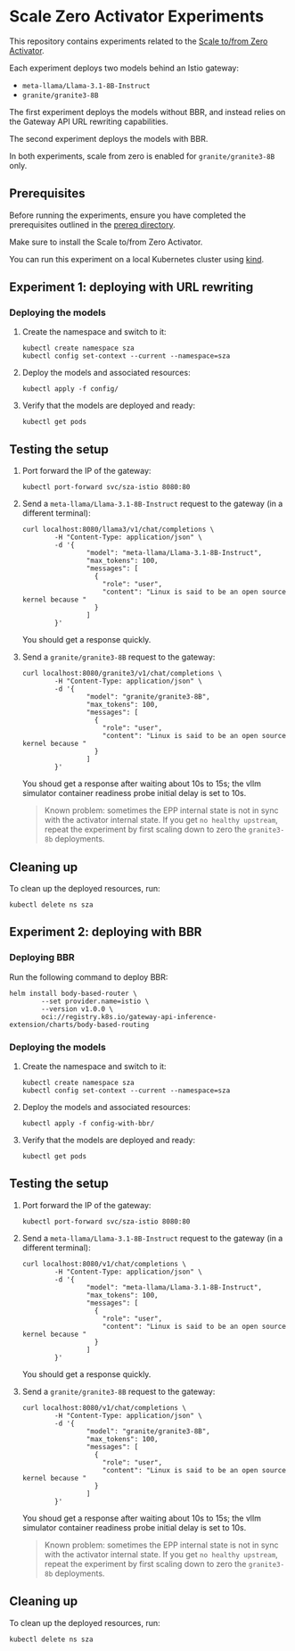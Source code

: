 # Scale Zero Activator Experiments

This repository contains experiments related to the
[Scale to/from Zero Activator](https://github.com/dumb0002/llm-d-activator).

Each experiment deploys two models behind an Istio gateway:
- `meta-llama/Llama-3.1-8B-Instruct`
- `granite/granite3-8B`

The first experiment deploys the models without BBR,
and instead relies on the Gateway API URL rewriting capabilities.

The second experiment deploys the models with BBR.

In both experiments, scale from zero is enabled for `granite/granite3-8B` only.

## Prerequisites

Before running the experiments, ensure you have completed the prerequisites
outlined in the [prereq directory](../prereq/README.md).

Make sure to install the Scale to/from Zero Activator.

You can run this experiment on a local Kubernetes cluster using [kind](https://kind.sigs.k8s.io/).

## Experiment 1: deploying with URL rewriting

### Deploying the models

1. Create the namespace and switch to it:

    ```shell
    kubectl create namespace sza
    kubectl config set-context --current --namespace=sza
    ```

1. Deploy the models and associated resources:

    ```shell
    kubectl apply -f config/
    ```

1. Verify that the models are deployed and ready:

    ```shell
    kubectl get pods
    ```

## Testing the setup

1. Port forward the IP of the gateway:

    ```shell
    kubectl port-forward svc/sza-istio 8080:80
    ```

1. Send a `meta-llama/Llama-3.1-8B-Instruct` request to the gateway (in a different terminal):

    ```shell
    curl localhost:8080/llama3/v1/chat/completions \
            -H "Content-Type: application/json" \
            -d '{
                    "model": "meta-llama/Llama-3.1-8B-Instruct",
                    "max_tokens": 100,
                    "messages": [
                      {
                        "role": "user",
                        "content": "Linux is said to be an open source kernel because "
                      }
                    ]
            }'
    ```

    You should get a response quickly.

1. Send a `granite/granite3-8B` request to the gateway:

    ```shell
    curl localhost:8080/granite3/v1/chat/completions \
            -H "Content-Type: application/json" \
            -d '{
                    "model": "granite/granite3-8B",
                    "max_tokens": 100,
                    "messages": [
                      {
                        "role": "user",
                        "content": "Linux is said to be an open source kernel because "
                      }
                    ]
            }'
    ```

    You shoud get a response after waiting about 10s to 15s; the vllm simulator container readiness probe initial delay is set to 10s.

    > Known problem: sometimes the EPP internal state is not in sync with the activator internal state. If you get `no healthy upstream`, repeat the experiment by first scaling down to zero the `granite3-8b` deployments.

## Cleaning up

To clean up the deployed resources, run:

```shell
kubectl delete ns sza
```

## Experiment 2: deploying with BBR

### Deploying BBR

Run the following command to deploy BBR:

```shell
helm install body-based-router \
        --set provider.name=istio \
        --version v1.0.0 \
        oci://registry.k8s.io/gateway-api-inference-extension/charts/body-based-routing
```

### Deploying the models

1. Create the namespace and switch to it:

    ```shell
    kubectl create namespace sza
    kubectl config set-context --current --namespace=sza
    ```

1. Deploy the models and associated resources:

    ```shell
    kubectl apply -f config-with-bbr/
    ```

1. Verify that the models are deployed and ready:

    ```shell
    kubectl get pods
    ```

## Testing the setup

1. Port forward the IP of the gateway:

    ```shell
    kubectl port-forward svc/sza-istio 8080:80
    ```

1. Send a `meta-llama/Llama-3.1-8B-Instruct` request to the gateway (in a different terminal):

    ```shell
    curl localhost:8080/v1/chat/completions \
            -H "Content-Type: application/json" \
            -d '{
                    "model": "meta-llama/Llama-3.1-8B-Instruct",
                    "max_tokens": 100,
                    "messages": [
                      {
                        "role": "user",
                        "content": "Linux is said to be an open source kernel because "
                      }
                    ]
            }'
    ```

    You should get a response quickly.

1. Send a `granite/granite3-8B` request to the gateway:

    ```shell
    curl localhost:8080/v1/chat/completions \
            -H "Content-Type: application/json" \
            -d '{
                    "model": "granite/granite3-8B",
                    "max_tokens": 100,
                    "messages": [
                      {
                        "role": "user",
                        "content": "Linux is said to be an open source kernel because "
                      }
                    ]
            }'
    ```

    You shoud get a response after waiting about 10s to 15s; the vllm simulator container readiness probe initial delay is set to 10s.

    > Known problem: sometimes the EPP internal state is not in sync with the activator internal state. If you get `no healthy upstream`, repeat the experiment by first scaling down to zero the `granite3-8b` deployments.

## Cleaning up

To clean up the deployed resources, run:

```shell
kubectl delete ns sza
```
